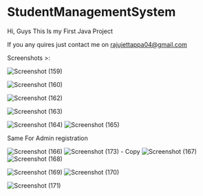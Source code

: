# StudentManagementSystem

Hi, Guys
This Is my First Java Project 


If  you any quires just contact me on rajujettappa04@gmail.com



Screenshots >:

![Screenshot (159)](https://user-images.githubusercontent.com/47684521/92742351-2ab2d700-f39d-11ea-9f7b-effc27c6480d.png)



  
![Screenshot (160)](https://user-images.githubusercontent.com/47684521/92742485-4a49ff80-f39d-11ea-838d-b2d2259c5ab3.png)

     
![Screenshot (162)](https://user-images.githubusercontent.com/47684521/92742837-a1e86b00-f39d-11ea-8061-8dd80c3ec576.png)

    
![Screenshot (163)](https://user-images.githubusercontent.com/47684521/92742956-bb89b280-f39d-11ea-861b-66a812e81c0e.png)

![Screenshot (164)](https://user-images.githubusercontent.com/47684521/92743090-df4cf880-f39d-11ea-975e-df09fb4d49aa.png)
![Screenshot (165)](https://user-images.githubusercontent.com/47684521/92743120-e4aa4300-f39d-11ea-9190-8a98a6408e43.png)

Same For Admin registration


![Screenshot (166)](https://user-images.githubusercontent.com/47684521/92743546-49659d80-f39e-11ea-923b-d3b66574020e.png)
![Screenshot (173) - Copy](https://user-images.githubusercontent.com/47684521/92743789-7b76ff80-f39e-11ea-9ddf-c5b0900b71a7.png)
![Screenshot (167)](https://user-images.githubusercontent.com/47684521/92743550-4a96ca80-f39e-11ea-8c2c-c2435f99cabc.png)
![Screenshot (168)](https://user-images.githubusercontent.com/47684521/92743580-51bdd880-f39e-11ea-8f2a-ac2f3e21da01.png)


![Screenshot (169)](https://user-images.githubusercontent.com/47684521/92743667-613d2180-f39e-11ea-8b7f-c51defb1d050.png)
![Screenshot (170)](https://user-images.githubusercontent.com/47684521/92743678-639f7b80-f39e-11ea-81f1-aaadf0af2664.png)

![Screenshot (171)](https://user-images.githubusercontent.com/47684521/92743715-6ac68980-f39e-11ea-84d6-5dbf50061706.png)



